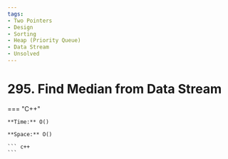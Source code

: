 ```yaml
---
tags:
- Two Pointers
- Design
- Sorting
- Heap (Priority Queue)
- Data Stream
- Unsolved
---
```



# 295. Find Median from Data Stream

=== "C++"

    **Time:** O()

    **Space:** O()

    ``` c++
    ```